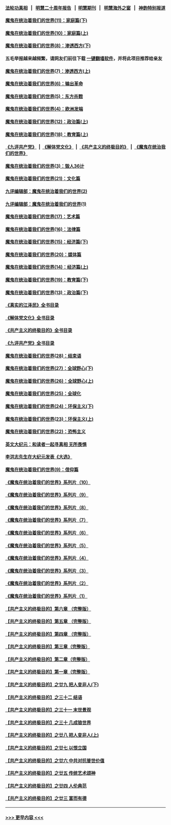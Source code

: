 #### [法轮功真相](https://github.com/gfw-breaker/truth/blob/master/README.md?t=0) &nbsp;&nbsp;|&nbsp;&nbsp; [明慧二十周年报告](https://github.com/gfw-breaker/mh-reports/blob/master/README.md?t=0) &nbsp;&nbsp;|&nbsp;&nbsp;[明慧期刊](https://github.com/gfw-breaker/mh-qikan) &nbsp;&nbsp;|&nbsp;&nbsp; [明慧海外之窗](https://github.com/gfw-breaker/mh-news/blob/master/README.md?t=0) &nbsp;&nbsp;|&nbsp;&nbsp; [神韵特别报道](https://github.com/gfw-breaker/mh-news/blob/master/shenyun.md?t=0)
#### [魔鬼在统治着我们的世界(11)：家庭篇(下)](../pages/nsc422/n10440961.md?t=11282101) 
#### [魔鬼在统治着我们的世界(10)：家庭篇(上)](../pages/nsc422/n10435448.md?t=11282101) 
#### [魔鬼在统治着我们的世界(8)：渗透西方(下)](../pages/nsc422/n10429603.md?t=11282101) 
#### 五毛举报越来越频繁，请网友们前往下载 [一键翻墙软件](https://github.com/gfw-breaker/ssr-accounts)，并将此项目推荐给亲友
#### [魔鬼在统治着我们的世界(7)：渗透西方(上)](../pages/nsc422/n10426013.md?t=11282101) 
#### [魔鬼在统治着我们的世界(6)：输出革命](../pages/nsc422/n10421536.md?t=11282101) 
#### [魔鬼在统治着我们的世界(5)：东方杀戮](../pages/nsc422/n10417707.md?t=11282101) 
#### [魔鬼在统治着我们的世界(4)：欧洲发端](../pages/nsc422/n10414890.md?t=11282101) 
#### [魔鬼在统治着我们的世界(12)：政治篇(上)](../pages/nsc422/n10444576.md?t=11282101) 
#### [魔鬼在统治着我们的世界(18)：教育篇(上)](../pages/nsc422/n10526970.md?t=11282101) 
#### [《九评共产党》](https://github.com/begood0513/9ping.md/blob/master/README.md) &nbsp;|&nbsp; [《解体党文化》](../../../../jtdwh.md/blob/master/README.md)  &nbsp;|&nbsp; [《共产主义的终极目的》](../../../../gczydzjmd.md/blob/master/README.md) &nbsp;|&nbsp; [《魔鬼在统治我们的世界》](../../../../mgztzwmdsj.md/blob/master/README.md) 
#### [魔鬼在统治着我们的世界(3)：毁人36计](../pages/nsc422/n10411583.md?t=11282101) 
#### [魔鬼在统治着我们的世界(21)：文化篇](../pages/nsc422/n10597706.md?t=11282101) 
#### [九评编辑部：魔鬼在统治着我们的世界(2)](../pages/nsc422/n10410036.md?t=11282101) 
#### [九评编辑部：魔鬼在统治着我们的世界(1)](../pages/nsc422/n10406825.md?t=11282101) 
#### [魔鬼在统治着我们的世界(17)：艺术篇](../pages/nsc422/n10499093.md?t=11282101) 
#### [魔鬼在统治着我们的世界(16)：法律篇](../pages/nsc422/n10485969.md?t=11282101) 
#### [魔鬼在统治着我们的世界(15)：经济篇(下)](../pages/nsc422/n10469975.md?t=11282101) 
#### [魔鬼在统治着我们的世界(20)：媒体篇](../pages/nsc422/n10586579.md?t=11282101) 
#### [魔鬼在统治着我们的世界(14)：经济篇(上)](../pages/nsc422/n10457370.md?t=11282101) 
#### [魔鬼在统治着我们的世界(19)：教育篇(下)](../pages/nsc422/n10564808.md?t=11282101) 
#### [魔鬼在统治着我们的世界(13)：政治篇(下)](../pages/nsc422/n10448270.md?t=11282101) 
#### [《真实的江泽民》全书目录](../pages/nsc422/n13721399.md?t=11282101) 
#### [《解体党文化》全书目录](../pages/nsc422/n13721157.md?t=11282101) 
#### [《共产主义的终极目的》全书目录](../pages/nsc422/n13721048.md?t=11282101) 
#### [《九评共产党》全书目录](../pages/nsc422/n13708085.md?t=11282101) 
#### [魔鬼在统治着我们的世界(28)：结束语](../pages/nsc422/n10936246.md?t=11282101) 
#### [魔鬼在统治着我们的世界(27)：全球野心(下)](../pages/nsc422/n10928319.md?t=11282101) 
#### [魔鬼在统治着我们的世界(26)：全球野心(上)](../pages/nsc422/n10900318.md?t=11282101) 
#### [魔鬼在统治着我们的世界(25)：全球化](../pages/nsc422/n10788205.md?t=11282101) 
#### [魔鬼在统治着我们的世界(24)：环保主义(下)](../pages/nsc422/n10695307.md?t=11282101) 
#### [魔鬼在统治着我们的世界(23)：环保主义(上)](../pages/nsc422/n10688613.md?t=11282101) 
#### [魔鬼在统治着我们的世界(22)：恐怖主义](../pages/nsc422/n10614727.md?t=11282101) 
#### [英文大纪元：和读者一起寻真相 无所畏惧](../pages/nsc422/n12542027.md?t=11282101) 
#### [李洪志先生在大纪元发表《大选》](../pages/nsc422/n12534746.md?t=11282101) 
#### [魔鬼在统治着我们的世界(9)：信仰篇](../pages/nsc422/n10432159.md?t=11282101) 
#### [《魔鬼在统治着我们的世界》系列片（10）](../pages/nsc422/n12292670.md?t=11282101) 
#### [《魔鬼在统治着我们的世界》系列片（9）](../pages/nsc422/n12290859.md?t=11282101) 
#### [《魔鬼在统治着我们的世界》系列片（8）](../pages/nsc422/n12287445.md?t=11282101) 
#### [《魔鬼在统治着我们的世界》系列片（7）](../pages/nsc422/n12283425.md?t=11282101) 
#### [《魔鬼在统治着我们的世界》系列片（6）](../pages/nsc422/n12282314.md?t=11282101) 
#### [《魔鬼在统治着我们的世界》系列片（5）](../pages/nsc422/n12281419.md?t=11282101) 
#### [《魔鬼在统治着我们的世界》系列片（4）](../pages/nsc422/n12274024.md?t=11282101) 
#### [《魔鬼在统治着我们的世界》系列片（3）](../pages/nsc422/n12271322.md?t=11282101) 
#### [《魔鬼在统治着我们的世界》系列片（2）](../pages/nsc422/n12269049.md?t=11282101) 
#### [《魔鬼在统治着我们的世界》系列片（1）](../pages/nsc422/n12267575.md?t=11282101) 
#### [【共产主义的终极目的】第六章 （完整版）](../pages/nsc422/n11428913.md?t=11282101) 
#### [【共产主义的终极目的】第五章 （完整版）](../pages/nsc422/n11428912.md?t=11282101) 
#### [【共产主义的终极目的】第四章 （完整版）](../pages/nsc422/n11428907.md?t=11282101) 
#### [【共产主义的终极目的】第三章（完整版）](../pages/nsc422/n11428848.md?t=11282101) 
#### [【共产主义的终极目的】第二章（完整版）](../pages/nsc422/n11428831.md?t=11282101) 
#### [【共产主义的终极目的】第一章（完整版）](../pages/nsc422/n11417651.md?t=11282101) 
#### [【共产主义的终极目的】之廿九 把人变非人(下)](../pages/nsc422/n11344140.md?t=11282101) 
#### [【共产主义的终极目的】之三十二 结语](../pages/nsc422/n11360535.md?t=11282101) 
#### [【共产主义的终极目的】之三十一 末世景观](../pages/nsc422/n11351129.md?t=11282101) 
#### [【共产主义的终极目的】之三十 几成狼世界](../pages/nsc422/n11348280.md?t=11282101) 
#### [【共产主义的终极目的】之廿八 把人变非人(上)](../pages/nsc422/n11340492.md?t=11282101) 
#### [【共产主义的终极目的】之廿七 以恨立国](../pages/nsc422/n11336944.md?t=11282101) 
#### [【共产主义的终极目的】之廿六 中共对抗普世价值](../pages/nsc422/n11324785.md?t=11282101) 
#### [【共产主义的终极目的】之廿五 传统艺术颂神](../pages/nsc422/n11296396.md?t=11282101) 
#### [【共产主义的终极目的】之廿四 人伦典范](../pages/nsc422/n11296397.md?t=11282101) 
#### [【共产主义的终极目的】之廿三 富而有德](../pages/nsc422/n11283598.md?t=11282101) 

----
#### [ >>> 更早内容 <<< ](../indexes/nsc422-earlier.md)
